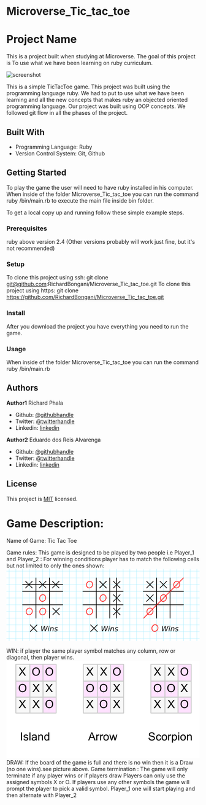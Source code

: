 # Microverse_Tic_tac_toe
# Project Name

This is a project built when studying at Microverse. The goal of this project is
To use what we have been learning on ruby curriculum.

![screenshot](./app_screenshot.png)

This is a simple TicTacToe game. This project was built using the programming
language ruby. We had to put to use what we have been learning and all the new
concepts that makes ruby an objected oriented programming language. Our project
was built using OOP concepts. We followed git flow in all the phases of the project.

## Built With

- Programming Language: Ruby
- Version Control System: Git, Github

## Getting Started
To play the game the user will need to have ruby installed in his computer.
When inside of the folder Microverse_Tic_tac_toe you can run the command ruby /bin/main.rb
to execute the main file inside bin folder.


To get a local copy up and running follow these simple example steps.

### Prerequisites
ruby above version 2.4 (Other versions probably will work just fine, but it's not recommended)

### Setup
To clone this project using ssh: git clone git@github.com:RichardBongani/Microverse_Tic_tac_toe.git
To clone this project using https: git clone https://github.com/RichardBongani/Microverse_Tic_tac_toe.git

### Install
After you download the project you have everything you need to run the game.

### Usage
When inside of the folder Microverse_Tic_tac_toe you can run the command ruby /bin/main.rb


## Authors

**Author1**
  Richard Phala
- Github: [@githubhandle](https://github.com/RichardBongani)
- Twitter: [@twitterhandle](https://github.com/Richard15391169)
- Linkedin: [linkedin](https://www.linkedin.com/in/richard-phala-078428113/)

**Author2**
  Eduardo dos Reis Alvarenga
- Github: [@githubhandle](https://github.com/eduardoreisalvarenga)
- Twitter: [@twitterhandle](https://www.linkedin.com/in/eduardo-alvarenga-44204818a/)
- Linkedin: [linkedin](https://www.linkedin.com/in/eduardo-alvarenga-44204818a/)


## License
This project is [MIT](lic.url) licensed.

# Game Description:
Name of Game: Tic Tac Toe

Game rules: This game is designed to be played by two people i.e Player_1 and Player_2 : For winning conditions player has to match the following cells but not limited to only the ones shown:
![Screenshot 1](images/Winner.png)

WIN: if player the same player symbol matches any column, row or diagonal, then player wins.
![Screenshot 1](images/draw.png)
DRAW: If the board of the game is full and there is no win then it is a Draw (no one wins).see picture above.
Game termination : The game will only terminate if any player wins or if players draw
Players can only use the assigned symbols X or O. If players use any other symbols the game will prompt the player to pick a valid symbol.
Player_1 one will start playing and then alternate with Player_2
